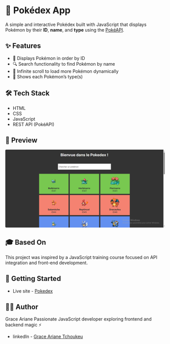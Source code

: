 # 🧾 Pokédex App

A simple and interactive Pokédex built with JavaScript that displays Pokémon by their **ID**, **name**, and **type** using the [PokéAPI](https://pokeapi.co/).

## ✨ Features

- 🔢 Displays Pokémon in order by ID  
- 🔍 Search functionality to find Pokémon by name  
- 🔁 Infinite scroll to load more Pokémon dynamically  
- 🧬 Shows each Pokémon’s type(s)

## 🛠️ Tech Stack

- HTML  
- CSS  
- JavaScript  
- REST API (PokéAPI)

## 📸 Preview

![preview](ressources/preview.png)

## 🎓 Based On

This project was inspired by a JavaScript training course focused on API integration and front-end development.

## 🚀 Getting Started
- Live site - [Pokedex](https://pokedex-seven-silk.vercel.app/)

## 👩‍💻 Author

Grace Ariane
Passionate JavaScript developer exploring frontend and backend magic ⚡
- linkedIn - [Grace Ariane Tchoukeu](https://www.linkedin.com/in/grace-ariane-tchoukeu)
